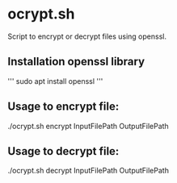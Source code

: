 # ocrypt.sh
Script to encrypt or decrypt files using openssl.

## Installation openssl library

'''
sudo apt install openssl
'''

## Usage to encrypt file: 
./ocrypt.sh encrypt InputFilePath OutputFilePath 

## Usage to decrypt file: 
./ocrypt.sh decrypt InputFilePath OutputFilePath
